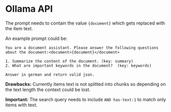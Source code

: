 # Ollama API

The prompt needs to contain the value `{document}` which gets replaced with the item text. 

An example prompt could be:
```
You are a document assistant. Please answer the following questions about the document:<document>{document}</document>

1. Summarize the content of the document. (key: summary)
2. What are important keywords in the document?  (key: keywords)

Answer in german and return valid json.
```

**Drawbacks:**
Currently items text is not splitted into chunks so depending on the text length the context could be lost.

**Important:** The search query needs to include `AND has-text:1` to match only items with text.
